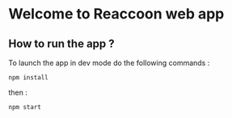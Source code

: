 # Welcome to Reaccoon web app

## How to run the app ? 

To launch the app in dev mode do the following commands : 

```
npm install

```

then : 

```
npm start
```


